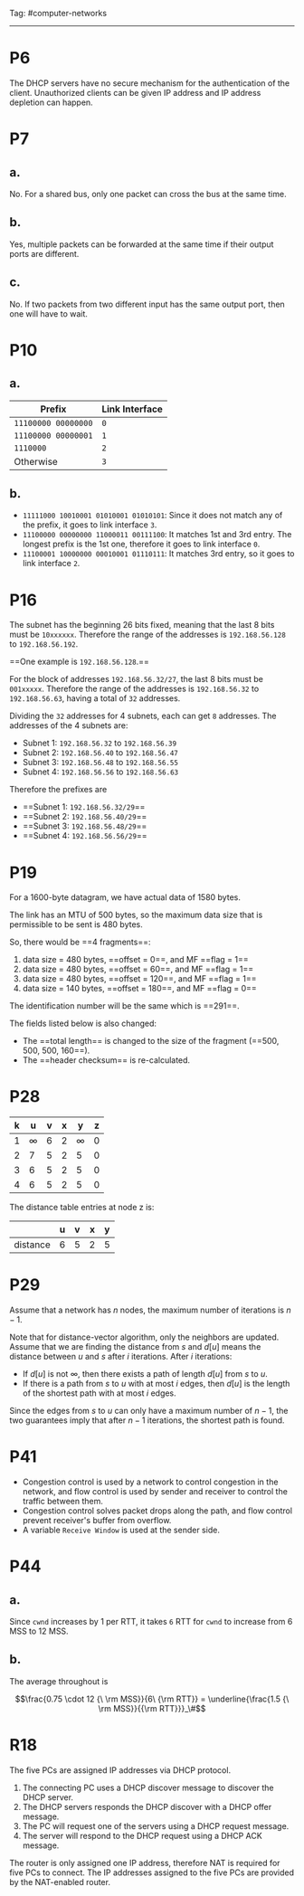 Tag: #computer-networks 

---

# P6

The DHCP servers have no secure mechanism for the authentication of the client. Unauthorized clients can be given IP address and IP address depletion can happen.

# P7

## a.

No. For a shared bus, only one packet can cross the bus at the same time.

## b.

Yes, multiple packets can be forwarded at the same time if their output ports are different.

## c.

No. If two packets from two different input has the same output port, then one will have to wait.

# P10

## a.

| Prefix              | Link Interface |
| ------------------- | -------------- |
| `11100000 00000000` | `0`            |
| `11100000 00000001` | `1`            |
| `1110000`  | `2`            |
| Otherwise           | `3`            |

## b.

- `11111000 10010001 01010001 01010101`: Since it does not match any of the prefix, it goes to link interface `3`.
- `11100000 00000000 11000011 00111100`: It matches 1st and 3rd entry. The longest prefix is the 1st one, therefore it goes to link interface `0`.
- `11100001 10000000 00010001 01110111`: It matches 3rd entry, so it goes to link interface `2`.

# P16

The subnet has the beginning 26 bits fixed, meaning that the last 8 bits must be `10xxxxxx`. Therefore the range of the addresses is `192.168.56.128` to `192.168.56.192`.

==One example is `192.168.56.128`.==

For the block of addresses `192.168.56.32/27`, the last 8 bits must be `001xxxxx`. Therefore the range of the addresses is `192.168.56.32` to `192.168.56.63`, having a total of `32` addresses.

Dividing the `32` addresses for 4 subnets, each can get `8` addresses. The addresses of the 4 subnets are:

- Subnet 1: `192.168.56.32` to `192.168.56.39`
- Subnet 2: `192.168.56.40` to `192.168.56.47`
- Subnet 3: `192.168.56.48` to `192.168.56.55`
- Subnet 4: `192.168.56.56` to `192.168.56.63`

Therefore the prefixes are

- ==Subnet 1: `192.168.56.32/29`==
- ==Subnet 2: `192.168.56.40/29`==
- ==Subnet 3: `192.168.56.48/29`==
- ==Subnet 4: `192.168.56.56/29`==

# P19

For a 1600-byte datagram, we have actual data of 1580 bytes. 

The link has an MTU of 500 bytes, so the maximum data size that is permissible to be sent is 480 bytes.

So, there would be ==4 fragments==:

1. data size = 480 bytes, ==offset = 0==, and MF ==flag = 1==
2. data size = 480 bytes, ==offset = 60==, and MF ==flag = 1==
3. data size = 480 bytes, ==offset = 120==, and MF ==flag = 1==
4. data size = 140 bytes, ==offset = 180==, and MF ==flag = 0==

The identification number will be the same which is ==291==.

The fields listed below is also changed:

- The ==total length== is changed to the size of the fragment (==500, 500, 500, 160==).
- The ==header checksum== is re-calculated.

# P28

| k   | u        | v   | x   | y        | z   |
| --- | -------- | --- | --- | -------- | --- |
| 1   | $\infty$ | 6   | 2   | $\infty$ | 0   |
| 2   | 7        | 5   | 2   | 5        | 0   |
| 3   | 6        | 5   | 2   | 5        | 0   |
| 4   | 6        | 5   | 2   | 5        | 0   |

The distance table entries at node z is:

|          | u   | v   | x   | y   |
| -------- | --- | --- | --- | --- |
| distance | 6   | 5   | 2   | 5   | 

# P29

Assume that a network has $n$ nodes, the maximum number of iterations is $n - 1$.

Note that for distance-vector algorithm, only the neighbors are updated. Assume that we are finding the distance from $s$ and $d[u]$ means the distance between $u$ and $s$ after $i$ iterations. After $i$ iterations:

- If $d[u]$ is not $\infty$, then there exists a path of length $d[u]$ from $s$ to $u$.
- If there is a path from $s$ to $u$ with at most $i$ edges, then $d[u]$ is the length of the shortest path with at most $i$ edges.

Since the edges from $s$ to $u$ can only have a maximum number of $n - 1$, the two guarantees imply that after $n - 1$ iterations, the shortest path is found.

# P41

- Congestion control is used by a network to control congestion in the network, and flow control is used by sender and receiver to control the traffic between them. 
- Congestion control solves packet drops along the path, and flow control prevent receiver's buffer from overflow.
- A variable `Receive Window` is used at the sender side.

# P44

## a.

Since `cwnd` increases by 1 per RTT, it takes `6` RTT for `cwnd` to increase from 6 MSS to 12 MSS.

## b.

The average throughout is

$$\frac{0.75 \cdot 12 {\ \rm MSS}}{6\ {\rm RTT}} = \underline{\frac{1.5 {\ \rm MSS}}{{\rm RTT}}}_\#$$

# R18

The five PCs are assigned IP addresses via DHCP protocol.

1. The connecting PC uses a DHCP discover message to discover the DHCP server.
2. The DHCP servers responds the DHCP discover with a DHCP offer message.
3. The PC will request one of the servers using a DHCP request message.
4. The server will respond to the DHCP request using a DHCP ACK message.

The router is only assigned one IP address, therefore NAT is required for five PCs to connect. The IP addresses assigned to the five PCs are provided by the NAT-enabled router.